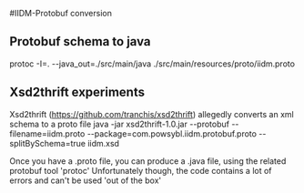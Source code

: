 #IIDM-Protobuf conversion

## Protobuf schema to java
protoc -I=. --java_out=./src/main/java ./src/main/resources/proto/iidm.proto

## Xsd2thrift experiments
Xsd2thrift (https://github.com/tranchis/xsd2thrift) allegedly converts an xml schema to a proto file
  java -jar xsd2thrift-1.0.jar --protobuf --filename=iidm.proto --package=com.powsybl.iidm.protobuf.proto --splitBySchema=true iidm.xsd

Once you have a .proto file, you can produce a .java file, using the related protobuf tool 'protoc'
Unfortunately though, the code contains a lot of errors and can't be used 'out of the box'


